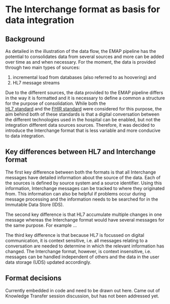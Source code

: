 # The Interchange format as basis for data integration

## Background
As detailed in the illustration of the data flow, the EMAP pipeline has the potential to consolidates data from several
sources and more can be added over time as and when necessary. For the moment, the data is provided through two 
main types of sources: 
    
1. incremental load from databases (also referred to as hoovering) and
1. HL7 message streams

Due to the different sources, the data provided to the EMAP pipeline differs in the way it is formatted and it is 
necessary to define a common a structure for the purpose of consolidation. While both the  
[HL7 standard](https://www.hl7.org/implement/standards/) and the [FHIR standard](https://www.hl7.org/fhir/overview.html)
were considered for this purpose, the aim behind both of these standards is that a digital conversation between the 
different technologies used in the hospital can be enabled, but not the integration different data sources 
sources. Therefore, it was decided to introduce the Interchange format that is less variable and more conducive to data
integration. 


## Key differences between HL7 and Interchange format

The first key difference between both the formats is that all Interchange messages have detailed information about the 
source of the data. Each of the sources is defined by source system and a source identifier. Using this information, 
Interchange messages can be tracked to where they originated from. This information can also be helpful if problems 
occur during message processing and the information needs to be searched for in the Immutable Data Store (IDS).

The second key difference is that HL7 accumulate multiple changes in one message whereas the Interchange format would
have several messages for the same purpose. For example ...

The third key difference is that because HL7 is focussed on digital communication, it is context sensitive, i.e. all 
messages relating to a conversation are needed to determine in which the relevant information has changed. The 
Interchange format, however, is context insensitive, i.e. messages can be handled independent of others and the data
in the user data storage (UDS) updated accordingly.


## Format decisions

Currently embedded in code and need to be drawn out here. Came out of Knowledge Transfer session discussion, but has 
not been addressed yet.








